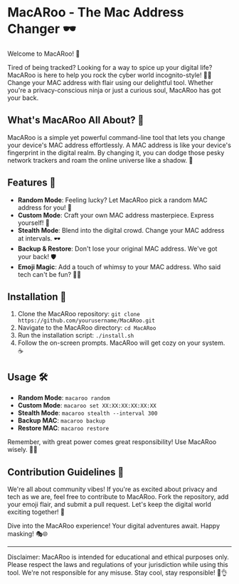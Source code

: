 # MacARoo - The Mac Address Changer 🕶️

Welcome to MacARoo! 🎉

Tired of being tracked? Looking for a way to spice up your digital life? MacARoo is here to help you rock the cyber world incognito-style! 🕵️‍♂️ Change your MAC address with flair using our delightful tool. Whether you're a privacy-conscious ninja or just a curious soul, MacARoo has got your back.

## What's MacARoo All About? 🤔

MacARoo is a simple yet powerful command-line tool that lets you change your device's MAC address effortlessly. A MAC address is like your device's fingerprint in the digital realm. By changing it, you can dodge those pesky network trackers and roam the online universe like a shadow. 🌌

## Features 🌟

- **Random Mode**: Feeling lucky? Let MacARoo pick a random MAC address for you! 🎲
- **Custom Mode**: Craft your own MAC address masterpiece. Express yourself! 💃
- **Stealth Mode**: Blend into the digital crowd. Change your MAC address at intervals. 🕶️
- **Backup & Restore**: Don't lose your original MAC address. We've got your back! 🛡️
- **Emoji Magic**: Add a touch of whimsy to your MAC address. Who said tech can't be fun? 🦄✨

## Installation 🚀

1. Clone the MacARoo repository: `git clone https://github.com/yourusername/MacARoo.git`
2. Navigate to the MacARoo directory: `cd MacARoo`
3. Run the installation script: `./install.sh`
4. Follow the on-screen prompts. MacARoo will get cozy on your system. ☕

## Usage 🛠️

- **Random Mode**: `macaroo random`
- **Custom Mode**: `macaroo set XX:XX:XX:XX:XX:XX`
- **Stealth Mode**: `macaroo stealth --interval 300`
- **Backup MAC**: `macaroo backup`
- **Restore MAC**: `macaroo restore`

Remember, with great power comes great responsibility! Use MacARoo wisely. 🦸‍♂️

## Contribution Guidelines 🤝

We're all about community vibes! If you're as excited about privacy and tech as we are, feel free to contribute to MacARoo. Fork the repository, add your emoji flair, and submit a pull request. Let's keep the digital world exciting together! 🚀

Dive into the MacARoo experience! Your digital adventures await. Happy masking! 🎭🌐

---

Disclaimer: MacARoo is intended for educational and ethical purposes only. Please respect the laws and regulations of your jurisdiction while using this tool. We're not responsible for any misuse. Stay cool, stay responsible! 👾👌

